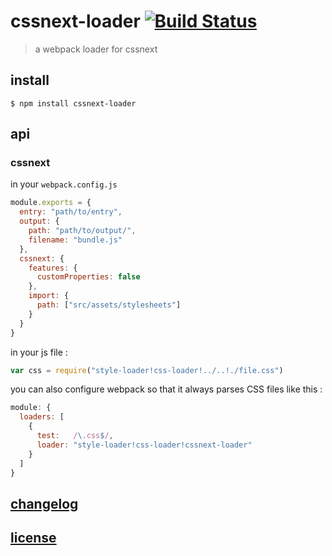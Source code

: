 # cssnext-loader [![Build Status](http://img.shields.io/travis/cssnext/cssnext-loader.svg)](https://travis-ci.org/cssnext/cssnext-loader)

> a webpack loader for cssnext

## install

```console
$ npm install cssnext-loader
```

## api

### cssnext

in your `webpack.config.js`

```javascript
module.exports = {
  entry: "path/to/entry",
  output: {
    path: "path/to/output/",
    filename: "bundle.js"
  },
  cssnext: {
    features: {
      customProperties: false
    },
    import: {
      path: ["src/assets/stylesheets"]
    }
  }
}
```

in your js file :

```javascript
var css = require("style-loader!css-loader!../..!./file.css")
```

you can also configure webpack so that it always parses CSS files like this :

```javascript
module: {
  loaders: [
    {
      test:   /\.css$/,
      loader: "style-loader!css-loader!cssnext-loader"
    }
  ]
}
```

## [changelog](CHANGELOG.md)

## [license](LICENSE)

